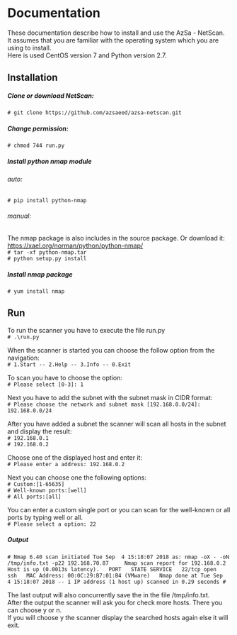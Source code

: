 
# Documentation

These documentation describe how to install and use the AzSa - NetScan.  
It assumes that you are familiar with the operating system which you are using to install.  
Here is used CentOS version 7 and Python version 2.7. 


## Installation
##### Clone or download NetScan:  
`# git clone https://github.com/azsaeed/azsa-netscan.git`

##### Change permission:   
`# chmod 744 run.py`

##### Install python nmap module  
###### auto:  
`# pip install python-nmap`  

###### manual:  
The nmap package is also includes in the source package.
Or download it: https://xael.org/norman/python/python-nmap/  
`# tar -xf python-nmap.tar`     
`# python setup.py install`   

##### Install nmap package 
`# yum install nmap`     


## Run 
To run the scanner you have to execute the file run.py   
`# .\run.py`   

When the scanner is started you can choose the follow option from the navigation:  
 `# 1.Start -- 2.Help -- 3.Info -- 0.Exit`

To scan you have to choose the option:   
`# Please select [0-3]: 1`  

Next you have to add the subnet with the subnet mask in CIDR format:   
`# Please choose the network and subnet mask [192.168.0.0/24]: 192.168.0.0/24`

After you have added a subnet the scanner will scan all hosts in the subnet and display the result:  
`# 192.168.0.1`  
`# 192.168.0.2`

Choose one of the displayed host and enter it:  
`# Please enter a address: 192.168.0.2`  

Next you can choose one the following options:   
`# Custom:[1-65635]`  
`# Well-known ports:[well]`  
`# All ports:[all]`   

You can enter a custom single port or you can scan for the well-known or all ports by typing well or all.  
`# Please select a option: 22`  


##### Output 
`# Nmap 6.40 scan initiated Tue Sep  4 15:18:07 2018 as: nmap -oX - -oN /tmp/info.txt -p22 192.168.70.87    
Nmap scan report for 192.168.0.2  
Host is up (0.0013s latency).  
PORT   STATE SERVICE  
22/tcp open  ssh  
MAC Address: 00:0C:29:B7:01:B4 (VMware)  
Nmap done at Tue Sep  4 15:18:07 2018 -- 1 IP address (1 host up) scanned in 0.29 seconds #` 

The last output will also concurrently save the in the file /tmp/info.txt.  
After the output the scanner will ask you for check more hosts. There you can choose y or n.   
If you will choose y the scanner display the searched hosts again else it will exit. 



